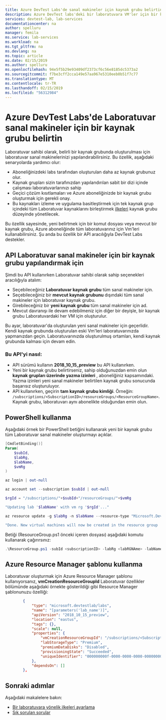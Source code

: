 ```yaml
---
title: Azure DevTest Labs'de sanal makineler için kaynak grubu belirtin. | Microsoft Docs
description: Azure DevTest labs'deki bir laboratuvara VM'ler için bir kaynak grubu belirtin öğrenin.
services: devtest-lab, lab-services
documentationcenter: na
author: spelluru
manager: femila
ms.service: lab-services
ms.workload: na
ms.tgt_pltfrm: na
ms.devlang: na
ms.topic: article
ms.date: 02/15/2019
ms.author: spelluru
ms.openlocfilehash: 94e5f5b29e93409df2373cf6c56e8185dc5373a2
ms.sourcegitcommit: f7be3cff2cca149e57aa967e5310eeb0b51f7c77
ms.translationtype: MT
ms.contentlocale: tr-TR
ms.lasthandoff: 02/15/2019
ms.locfileid: "56312984"
---
```

# <a name="specify-a-resource-group-for-lab-virtual-machines-in-azure-devtest-labs"></a>Azure DevTest Labs'de Laboratuvar sanal makineler için bir kaynak grubu belirtin
Laboratuvar sahibi olarak, belirli bir kaynak grubunda oluşturulması için laboratuvar sanal makinelerinizi yapılandırabilirsiniz. Bu özellik, aşağıdaki senaryolarda yardımcı olur: 

- Aboneliğinizdeki labs tarafından oluşturulan daha az kaynak grubunuz olur.
- Kaynak grupları sizin tarafınızdan yapılandırılan sabit bir dizi içinde çalışması laboratuvarlarınızı sahip
- Geçici çözüm kısıtlamaları ve Azure aboneliğinizde bir kaynak grubu oluşturmak için gerekli onay.
- Bu kaynakları izleme ve uygulama basitleştirmek için tek kaynak grup içindeki tüm Laboratuvar kaynaklarını birleştirmek [ilkeleri](../governance/policy/overview.md) kaynak grubu düzeyinde yönetilecek.

Bu özellik sayesinde, yeni belirtmek için bir komut dosyası veya mevcut bir kaynak grubu, Azure aboneliğinde tüm laboratuvarınız için Vm'leri kullanabilirsiniz. Şu anda bu özellik bir API aracılığıyla DevTest Labs destekler. 

## <a name="api-to-configure-a-resource-group-for-lab-virtual-machines"></a>API Laboratuvar sanal makineler için bir kaynak grubu yapılandırmak için
Şimdi bu API kullanırken Laboratuvar sahibi olarak sahip seçenekleri aracılığıyla atalım: 

- Seçebileceğiniz **Laboratuvar kaynak grubu** tüm sanal makineler için.
- Seçebileceğiniz bir **mevcut kaynak grubunu** dışındaki tüm sanal makineler için laboratuvar kaynak grubu.
- Girebileceğiniz bir **yeni kaynak grubu** tüm sanal makineler için ad.
- Mevcut davranışı ile devam edebilmeniz için diğer bir deyişle, bir kaynak grubu Laboratuvardaki her VM için oluşturulur.
 
Bu ayar, laboratuvar'da oluşturulan yeni sanal makineler için geçerlidir. Kendi kaynak grubunda oluşturulan eski Vm'leri laboratuvarınızda yapmanızdan geçin. Laboratuvarınızda oluşturulmuş ortamları, kendi kaynak grubunda kalması için devam edin.

### <a name="how-to-use-this-api"></a>Bu API'yi nasıl:
- API sürümü kullanın **2018_10_15_preview** bu API kullanırken. 
- Yeni bir kaynak grubu belirtirseniz, sahip olduğunuzdan emin olun **kaynak grupları üzerinde yazma izinleri** , aboneliğiniz kapsamındaki. Yazma izinleri yeni sanal makineler belirtilen kaynak grubu sonucunda başarısız oluşturuluyor. 
- API kullanırken, geçirin **tam kaynak grubu kimliği**. Örneğin: `/subscriptions/<SubscriptionID>/resourceGroups/<ResourceGroupName>`. Kaynak grubu, laboratuvarı aynı abonelikte olduğundan emin olun. 

## <a name="use-powershell"></a>PowerShell kullanma 
Aşağıdaki örnek bir PowerShell betiğini kullanarak yeni bir kaynak grubu tüm Laboratuvar sanal makineler oluşturmayı açıklar.

```PowerShell
[CmdletBinding()]
Param(
    $subId,
    $labRg,
    $labName,
    $vmRg
)

az login | out-null

az account set --subscription $subId | out-null

$rgId = "/subscriptions/"+$subId+"/resourceGroups/"+$vmRg

"Updating lab '$labName' with vm rg '$rgId'..."

az resource update -g $labRg -n $labName --resource-type "Microsoft.DevTestLab/labs" --api-version 2018-10-15-preview --set properties.vmCreationResourceGroupId=$rgId

"Done. New virtual machines will now be created in the resource group '$vmRg'."
```

Betiği (ResourceGroup.ps1 önceki içeren dosyası) aşağıdaki komutu kullanarak çağırırsınız: 

```PowerShell
.\ResourceGroup.ps1 -subId <subscriptionID> -labRg <labRGNAme> -labName <LanName> -vmRg <RGName> 
```

## <a name="use-azure-resource-manager-template"></a>Azure Resource Manager şablonu kullanma
Laboratuvar oluşturmak için Azure Resource Manager şablonu kullanıyorsanız, **vmCreationResourceGroupId** Laboratuvar özellikler bölümünde aşağıdaki örnekte gösterildiği gibi Resource Manager şablonunuzu özelliği:

```json
        {
            "type": "microsoft.devtestlab/labs",
            "name": "[parameters('lab_name')]",
            "apiVersion": "2018_10_15_preview",
            "location": "eastus",
            "tags": {},
            "scale": null,
            "properties": {
                "vmCreationResourceGroupId": "/subscriptions/<SubscriptionID>/resourcegroups/<ResourceGroupName>",
                "labStorageType": "Premium",
                "premiumDataDisks": "Disabled",
                "provisioningState": "Succeeded",
                "uniqueIdentifier": "000000000f-0000-0000-0000-00000000000000"
            },
            "dependsOn": []
        },
```


## <a name="next-steps"></a>Sonraki adımlar
Aşağıdaki makalelere bakın: 

- [Bir laboratuvara yönelik ilkeleri ayarlama](devtest-lab-get-started-with-lab-policies.md)
- [Sık sorulan sorular](devtest-lab-faq.md)
